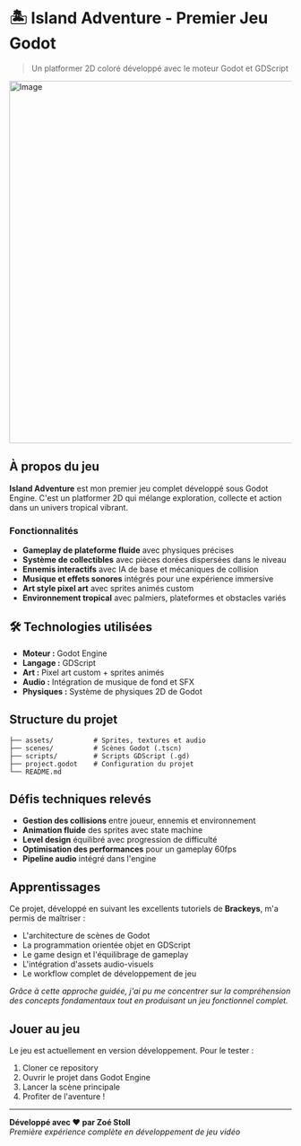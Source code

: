 # 🏝️ Island Adventure - Premier Jeu Godot

> Un platformer 2D coloré développé avec le moteur Godot et GDScript

<img width="1062" height="646" alt="Image" src="https://github.com/user-attachments/assets/36517070-425e-48f9-924c-5cfec79764d2" />

## À propos du jeu

**Island Adventure** est mon premier jeu complet développé sous Godot Engine. C'est un platformer 2D qui mélange exploration, collecte et action dans un univers tropical vibrant.

###  Fonctionnalités

- **Gameplay de plateforme fluide** avec physiques précises
- **Système de collectibles** avec pièces dorées dispersées dans le niveau
- **Ennemis interactifs** avec IA de base et mécaniques de collision
- **Musique et effets sonores** intégrés pour une expérience immersive
- **Art style pixel art** avec sprites animés custom
- **Environnement tropical** avec palmiers, plateformes et obstacles variés


## 🛠️ Technologies utilisées

- **Moteur :** Godot Engine
- **Langage :** GDScript
- **Art :** Pixel art custom + sprites animés
- **Audio :** Intégration de musique de fond et SFX
- **Physiques :** Système de physiques 2D de Godot

## Structure du projet

```
├── assets/          # Sprites, textures et audio
├── scenes/          # Scènes Godot (.tscn)
├── scripts/         # Scripts GDScript (.gd)
├── project.godot    # Configuration du projet
└── README.md
```

## Défis techniques relevés

- **Gestion des collisions** entre joueur, ennemis et environnement
- **Animation fluide** des sprites avec state machine
- **Level design** équilibré avec progression de difficulté
- **Optimisation des performances** pour un gameplay 60fps
- **Pipeline audio** intégré dans l'engine


## Apprentissages

Ce projet, développé en suivant les excellents tutoriels de **Brackeys**, m'a permis de maîtriser :
- L'architecture de scènes de Godot
- La programmation orientée objet en GDScript
- Le game design et l'équilibrage de gameplay
- L'intégration d'assets audio-visuels
- Le workflow complet de développement de jeu

*Grâce à cette approche guidée, j'ai pu me concentrer sur la compréhension des concepts fondamentaux tout en produisant un jeu fonctionnel complet.*

## Jouer au jeu

Le jeu est actuellement en version développement. Pour le tester :

1. Cloner ce repository
2. Ouvrir le projet dans Godot Engine
3. Lancer la scène principale
4. Profiter de l'aventure !

---

**Développé avec ❤️ par Zoé Stoll**  
*Première expérience complète en développement de jeu vidéo*
